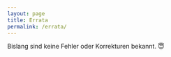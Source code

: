 ```yaml
---
layout: page
title: Errata
permalink: /errata/
---
```


Bislang sind keine Fehler oder Korrekturen bekannt. :innocent:
